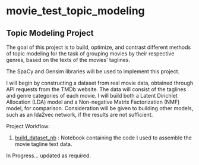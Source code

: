 movie_test_topic_modeling
=========================

Topic Modeling Project
----------------------

The goal of this project is to build, optimize, and contrast different methods of topic modeling for the task of grouping movies by their respective genres, based on the texts of the movies' taglines.

 The SpaCy and Gensim libraries will be used to implement this project.

 I will begin by constructing a dataset from real movie data, obtained through API requests from the TMDb website. The data will consist of the taglines and genre categories of each movie. I will build both a Latent Dirichlet Allocation (LDA) model and a Non-negative Matrix Factorization (NMF) model, for comparison. Consideration will be given to building other models, such as an Ida2vec network, if the results are not sufficient.

 Project Workflow:

1. [build_dataset_nb](https://github.com/christianspybrook/movie_text_topic_modeling/tree/master/build_dataset)
: Notebook containing the code I used to assemble the movie tagline text data.

 In Progress...
 	updated as required. 